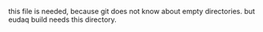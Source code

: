 

this file is needed, because git does not know about empty directories. but eudaq build needs this directory. 
